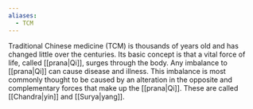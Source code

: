 ```yaml
---
aliases:
  - TCM
---
```

Traditional Chinese medicine (TCM) is thousands of years old and has changed little over the centuries. Its basic concept is that a vital force of life, called [[prana|Qi]], surges through the body. Any imbalance to [[prana|Qi]] can cause disease and illness. This imbalance is most commonly thought to be caused by an alteration in the opposite and complementary forces that make up the [[prana|Qi]]. These are called [[Chandra|yin]] and [[Surya|yang]].